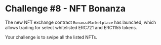 # Challenge #8 - NFT Bonanza

The new NFT exchange contract `BonanzaMarketplace` has launched, which allows trading for select whitelisted ERC721 and ERC1155 tokens.

Your challenge is to swipe all the listed NFTs.
